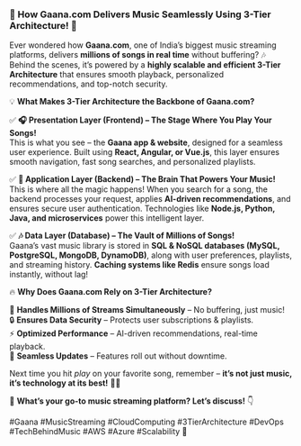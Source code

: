 ### **🎵 How Gaana.com Delivers Music Seamlessly Using 3-Tier Architecture! 🚀**  

Ever wondered how **Gaana.com**, one of India’s biggest music streaming platforms, delivers **millions of songs in real time** without buffering? 🎶 Behind the scenes, it’s powered by a **highly scalable and efficient 3-Tier Architecture** that ensures smooth playback, personalized recommendations, and top-notch security.  

💡 **What Makes 3-Tier Architecture the Backbone of Gaana.com?**  

✅ **🎧 Presentation Layer (Frontend) – The Stage Where You Play Your Songs!**  
This is what you see – the **Gaana app & website**, designed for a seamless user experience. Built using **React, Angular, or Vue.js**, this layer ensures smooth navigation, fast song searches, and personalized playlists.  

✅ **🧠 Application Layer (Backend) – The Brain That Powers Your Music!**  
This is where all the magic happens! When you search for a song, the backend processes your request, applies **AI-driven recommendations**, and ensures secure user authentication. Technologies like **Node.js, Python, Java, and microservices** power this intelligent layer.  

✅ **🎶 Data Layer (Database) – The Vault of Millions of Songs!**  
Gaana’s vast music library is stored in **SQL & NoSQL databases (MySQL, PostgreSQL, MongoDB, DynamoDB)**, along with user preferences, playlists, and streaming history. **Caching systems like Redis** ensure songs load instantly, without lag!  

🔥 **Why Does Gaana.com Rely on 3-Tier Architecture?**  

🚀 **Handles Millions of Streams Simultaneously** – No buffering, just music!  
🔒 **Ensures Data Security** – Protects user subscriptions & playlists.  
⚡ **Optimized Performance** – AI-driven recommendations, real-time playback.  
🔄 **Seamless Updates** – Features roll out without downtime.  

Next time you hit *play* on your favorite song, remember – **it’s not just music, it’s technology at its best!** 🎤💡  

💬 **What’s your go-to music streaming platform? Let’s discuss!** 👇  

#Gaana #MusicStreaming #CloudComputing #3TierArchitecture #DevOps #TechBehindMusic #AWS #Azure #Scalability 🚀